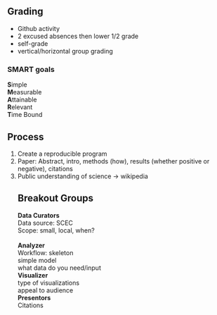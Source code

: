 <h2>Grading</h2>
<ul>
<li>Github activity
<li>2 excused absences then lower 1/2 grade
<li>self-grade
<li>vertical/horizontal group grading
</ul>

<h3>SMART goals</h3>
<b>S</b>imple
<br>
<b>M</b>easurable
<br>
<b>A</b>ttainable
<br>
<b>R</b>elevant<br>
<b>T</b>ime Bound

<h2>Process</h2>
<ol>
<li>Create a reproducible program
<li>Paper: Abstract, intro, methods (how), results (whether positive or negative), citations
<li>Public understanding of science -> wikipedia

<h2>Breakout Groups</h2>
<b>Data Curators</b>
<br>
Data source: SCEC<br>
Scope: small, local, when?<br>
<br>
<b>Analyzer</b>
<br>
Workflow: skeleton
<br>
simple model
<br>
what data do you need/input
<br>
<b>Visualizer</b>
<br>
type of visualizations
<br>
appeal to audience
<br>
<b>Presentors</b>
<br>
Citations
